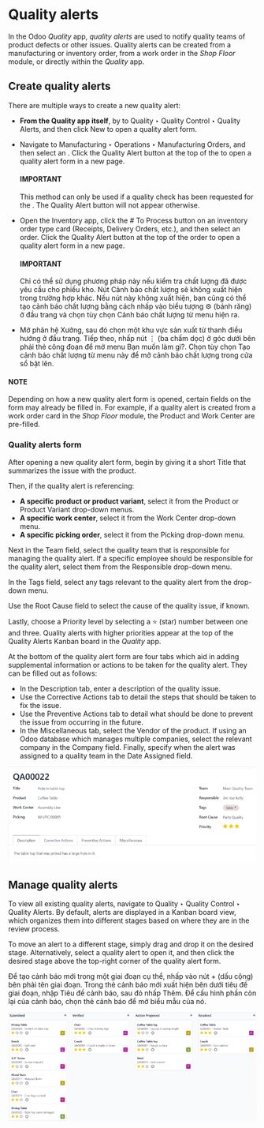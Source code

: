 # Quality alerts

In the Odoo *Quality* app, *quality alerts* are used to notify quality teams of product defects or
other issues. Quality alerts can be created from a manufacturing or inventory order, from a work
order in the *Shop Floor* module, or directly within the *Quality* app.

## Create quality alerts

There are multiple ways to create a new quality alert:

- **From the Quality app itself**, by to Quality ‣  Quality Control ‣ Quality
  Alerts, and then click New to open a quality alert form.
- Navigate to Manufacturing ‣ Operations ‣ Manufacturing Orders, and then
  select an . Click the Quality Alert button at the top of the  to open a
  quality alert form in a new page.

  #### IMPORTANT
  This method can only be used if a quality check has been requested for the . The
  Quality Alert button will not appear otherwise.
- Open the Inventory app, click the # To Process button on an inventory
  order type card (Receipts, Delivery Orders, etc.), and then select an order. Click the
  Quality Alert button at the top of the order to open a quality alert form in a new
  page.

  #### IMPORTANT
  Chỉ có thể sử dụng phương pháp này nếu kiểm tra chất lượng đã được yêu cầu cho phiếu kho. Nút Cảnh báo chất lượng sẽ không xuất hiện trong trường hợp khác. Nếu nút này không xuất hiện, bạn cũng có thể tạo cảnh báo chất lượng bằng cách nhấp vào biểu tượng ⚙️ (bánh răng) ở đầu trang và chọn tùy chọn Cảnh báo chất lượng từ menu hiện ra.
- Mở phân hệ Xưởng, sau đó chọn một khu vực sản xuất từ thanh điều hướng ở đầu trang. Tiếp theo, nhấp nút ⋮ (ba chấm dọc) ở góc dưới bên phải thẻ công đoạn để mở menu Bạn muốn làm gì?. Chọn tùy chọn Tạo cảnh báo chất lượng từ menu này để mở cảnh báo chất lượng trong cửa sổ bật lên.

#### NOTE
Depending on how a new quality alert form is opened, certain fields on the form may already be
filled in. For example, if a quality alert is created from a work order card in the *Shop Floor*
module, the Product and Work Center are pre-filled.

### Quality alerts form

After opening a new quality alert form, begin by giving it a short Title that summarizes
the issue with the product.

Then, if the quality alert is referencing:

- **A specific product or product variant**, select it from the Product or
  Product Variant drop-down menus.
- **A specific work center**, select it from the Work Center drop-down menu.
- **A specific picking order**, select it from the Picking drop-down menu.

Next in the Team field, select the quality team that is responsible for managing the
quality alert. If a specific employee should be responsible for the quality alert, select them from
the Responsible drop-down menu.

In the Tags field, select any tags relevant to the quality alert from the drop-down
menu.

Use the Root Cause field to select the cause of the quality issue, if known.

Lastly, choose a Priority level by selecting a ⭐ (star) number between one
and three. Quality alerts with higher priorities appear at the top of the Quality Alerts
Kanban board in the *Quality* app.

At the bottom of the quality alert form are four tabs which aid in adding supplemental information
or actions to be taken for the quality alert. They can be filled out as follows:

- In the Description tab, enter a description of the quality issue.
- Use the Corrective Actions tab to detail the steps that should be taken to fix the
  issue.
- Use the Preventive Actions tab to detail what should be done to prevent the issue from
  occurring in the future.
- In the Miscellaneous tab, select the Vendor of the product. If using an
  Odoo database which manages multiple companies, select the relevant company in the
  Company field. Finally, specify when the alert was assigned to a quality team in the
  Date Assigned field.

![A quality alert form that has been filled out.](quality_alerts/alert-form.png)

## Manage quality alerts

To view all existing quality alerts, navigate to Quality ‣ Quality Control ‣
Quality Alerts. By default, alerts are displayed in a Kanban board view, which organizes them into
different stages based on where they are in the review process.

To move an alert to a different stage, simply drag and drop it on the desired stage. Alternatively,
select a quality alert to open it, and then click the desired stage above the top-right corner of
the quality alert form.

Để tạo cảnh báo mới trong một giai đoạn cụ thể, nhấp vào nút + (dấu cộng) bên phải tên giai đoạn. Trong thẻ cảnh báo mới xuất hiện bên dưới tiêu đề giai đoạn, nhập Tiêu đề cảnh báo, sau đó nhấp Thêm. Để cấu hình phần còn lại của cảnh báo, chọn thẻ cảnh báo để mở biểu mẫu của nó.

![The Quality Alerts page, displaying alerts in a Kanban view.](quality_alerts/alert-kanban.png)
